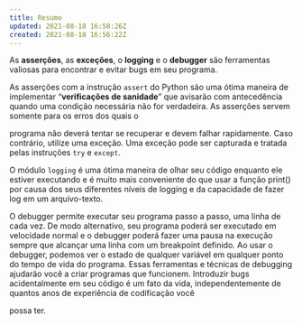 ```yaml
---
title: Resumo
updated: 2021-08-18 16:58:26Z
created: 2021-08-18 16:56:22Z
---
```


As **asserções**, as **exceções**, o **logging** e o **debugger** são ferramentas valiosas para encontrar e evitar bugs em seu programa.

As asserções com a instrução `assert` do Python são uma ótima maneira de implementar “**verificações de sanidade**” que avisarão com antecedência quando uma condição necessária não for verdadeira. As asserções servem somente para os erros dos quais o

programa não deverá tentar se recuperar e devem falhar rapidamente. Caso contrário, utilize uma exceção. Uma exceção pode ser capturada e tratada pelas instruções `try` e `except`.

O módulo `logging` é uma ótima maneira de olhar seu código enquanto ele estiver executando e é muito mais conveniente do que usar a função print() por causa dos seus diferentes níveis de logging e da capacidade de fazer log em um arquivo-texto.

O debugger permite executar seu programa passo a passo, uma linha de cada vez. De modo alternativo, seu programa poderá ser executado em velocidade normal e o debugger poderá fazer uma pausa na execução sempre que alcançar uma linha com um breakpoint definido. Ao usar o debugger, podemos ver o estado de qualquer variável em qualquer ponto do tempo de vida do programa. Essas ferramentas e técnicas de debugging ajudarão você a criar programas que funcionem. Introduzir bugs acidentalmente em seu código é um fato da vida, independentemente de quantos anos de experiência de codificação você

possa ter.